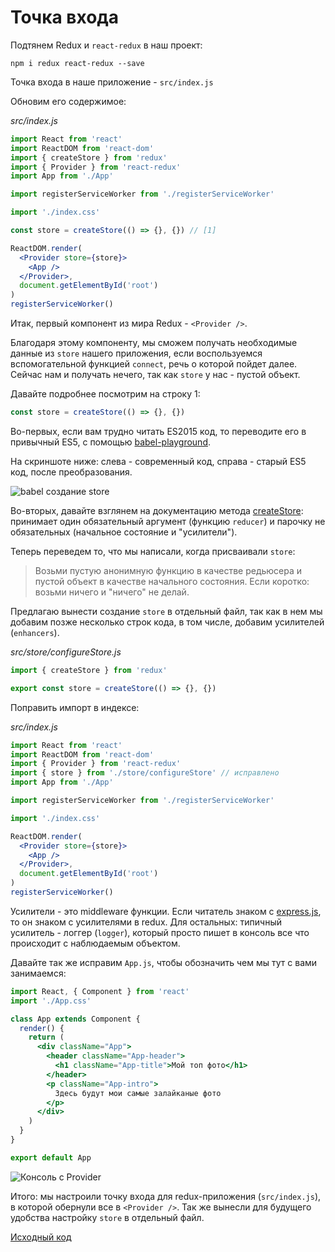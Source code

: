 # Точка входа

Подтянем Redux и `react-redux` в наш проект:

```
npm i redux react-redux --save
```

Точка входа в наше приложение - `src/index.js`

Обновим его содержимое:

_src/index.js_

```jsx
import React from 'react'
import ReactDOM from 'react-dom'
import { createStore } from 'redux'
import { Provider } from 'react-redux'
import App from './App'

import registerServiceWorker from './registerServiceWorker'

import './index.css'

const store = createStore(() => {}, {}) // [1]

ReactDOM.render(
  <Provider store={store}>
    <App />
  </Provider>,
  document.getElementById('root')
)
registerServiceWorker()
```

Итак, первый компонент из мира Redux - `<Provider />`.

Благодаря этому компоненту, мы сможем получать необходимые данные из `store` нашего приложения, если воспользуемся вспомогательной функцией `connect`, речь о которой пойдет далее. Сейчас нам и получать нечего, так как `store` у нас - пустой объект.

Давайте подробнее посмотрим на строку 1:

```js
const store = createStore(() => {}, {})
```

Во-первых, если вам трудно читать ES2015 код, то переводите его в привычный ES5, с помощью [babel-playground](https://babeljs.io/repl/).

На скриншоте ниже: слева - современный код, справа - старый ES5 код, после преобразования.

![babel создание store](create-store-babel.jpg)

Во-вторых, давайте взглянем на документацию метода [createStore](https://redux.js.org/api/createstore): принимает один обязательный аргумент (функцию `reducer`) и парочку не обязательных (начальное состояние и "усилители").

Теперь переведем то, что мы написали, когда присваивали `store`:

> Возьми пустую анонимную функцию в качестве редьюсера и пустой объект в качестве начального состояния. Если коротко: возьми ничего и "ничего" не делай.

Предлагаю вынести создание `store` в отдельный файл, так как в нем мы добавим позже несколько строк кода, в том числе, добавим усилителей (`enhancers`).

_src/store/configureStore.js_

```js
import { createStore } from 'redux'

export const store = createStore(() => {}, {})
```

Поправить импорт в индексе:

_src/index.js_

```jsx
import React from 'react'
import ReactDOM from 'react-dom'
import { Provider } from 'react-redux'
import { store } from './store/configureStore' // исправлено
import App from './App'

import registerServiceWorker from './registerServiceWorker'

import './index.css'

ReactDOM.render(
  <Provider store={store}>
    <App />
  </Provider>,
  document.getElementById('root')
)
registerServiceWorker()
```

Усилители - это middleware функции. Если читатель знаком с [express.js](http://expressjs.com/), то он знаком с усилителями в redux. Для остальных: типичный усилитель - логгер (`logger`), который просто пишет в консоль все что происходит с наблюдаемым объектом.

Давайте так же исправим `App.js`, чтобы обозначить чем мы тут с вами занимаемся:

```jsx
import React, { Component } from 'react'
import './App.css'

class App extends Component {
  render() {
    return (
      <div className="App">
        <header className="App-header">
          <h1 className="App-title">Мой топ фото</h1>
        </header>
        <p className="App-intro">
          Здесь будут мои самые залайканые фото
        </p>
      </div>
    )
  }
}

export default App
```

![Консоль с Provider](app-inside-provider.jpg)

Итого: мы настроили точку входа для redux-приложения (`src/index.js`), в которой обернули все в `<Provider />`. Так же вынесли для будущего удобства настройку `store` в отдельный файл.

[Исходный код](https://github.com/maxfarseer/redux-course-ru-v2/tree/chp3-entry-point)
